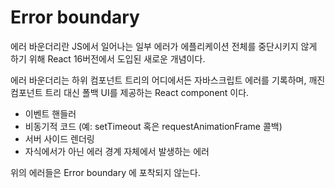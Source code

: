 # Error boundary

에러 바운더리란 JS에서 일어나는 일부 에러가 에플리케이션 전체를 중단시키지 않게 하기 위해
React 16버전에서 도입된 새로운 개념이다.

에러 바운더리는 하위 컴포넌트 트리의 어디에서든 자바스크립트 에러를 기록하며, 깨진 컴포넌트 트리 대신 폴백 UI를 제공하는
React component 이다.

- 이벤트 핸들러
- 비동기적 코드 (예: setTimeout 혹은 requestAnimationFrame 콜백)
- 서버 사이드 렌더링
- 자식에서가 아닌 에러 경계 자체에서 발생하는 에러

위의 에러들은 Error boundary 에 포착되지 않는다.
